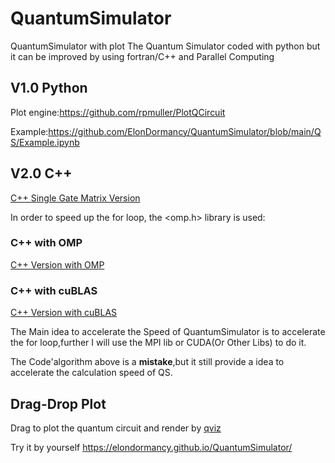 # QuantumSimulator
QuantumSimulator with plot
The Quantum Simulator coded with python but it can be improved by using fortran/C++ and Parallel Computing

## V1.0 Python

Plot engine:https://github.com/rpmuller/PlotQCircuit

Example:https://github.com/ElonDormancy/QuantumSimulator/blob/main/QS/Example.ipynb

## V2.0 C++
[C++ Single Gate Matrix Version](https://github.com/ElonDormancy/QuantumSimulator/tree/main/QSC%2B%2B)

In order to speed up the for loop, the <omp.h> library is used:

### C++ with OMP

[C++ Version with OMP](https://github.com/ElonDormancy/QuantumSimulator/tree/main/QSC%2B%2BOMP)


### C++ with cuBLAS

[C++ Version with cuBLAS](https://github.com/ElonDormancy/QuantumSimulator/tree/main/QSC%2B%2BcuBLAS)

The Main idea to accelerate the Speed of QuantumSimulator is to accelerate the for loop,further I will use the MPI lib or CUDA(Or Other Libs) to do it.

The Code'algorithm above is a **mistake**,but it still provide a idea to accelerate the calculation speed of QS.

## Drag-Drop Plot

Drag to plot the quantum circuit and render by [qviz](https://github.com/microsoft/quantum-viz.js)

Try it by yourself
https://elondormancy.github.io/QuantumSimulator/
